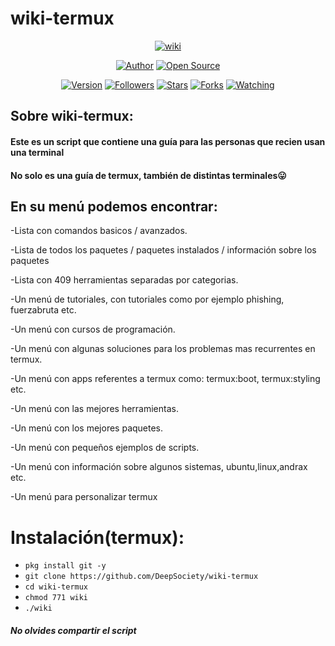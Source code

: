 # wiki-termux

<p align="center">
<a href="#"><img title="wiki" src="https://emailspoofbyharris.000webhostapp.com/pro/wiki.jpg"></a>
</p>
<p align="center">
<a href="https://github.com/DroidGamersv"><img title="Author" src="https://img.shields.io/badge/Author-DroidGamersv-svg?style=for-the-badge&logo=github"></a>
<a href="#"><img title="Open Source" src="https://img.shields.io/badge/Open%20Source-%E2%9D%A4-green?style=for-the-badge"></a>
</p>

<div align="center">
<a href="#"><img title="Version" src="https://img.shields.io/badge/Version-1.0-green.svg?style=flat-square"></a>
<a href="https://github.com/DeepSociety/followers"><img title="Followers" src="https://img.shields.io/github/followers/HiddenSt4r?color=blue&style=flat-square"></a>
<a href="https://github.com/HiddenSt4r/wiki-termux/stargazers/"><img title="Stars" src="https://img.shields.io/github/stars/HiddenSt4r/wiki-termux?color=red&style=flat-square"></a>
<a href="https://github.com/HiddenSt4r/wiki-termux/network/members"><img title="Forks" src="https://img.shields.io/github/forks/HiddenSt4r/wiki-termux?color=red&style=flat-square"></a>
<a href="https://github.com/HiddenSt4r/wiki-termux/watchers"><img title="Watching" src="https://img.shields.io/github/watchers/HiddenSt4r/wiki-termux?label=Watchers&color=blue&style=flat-square"></a>

</div>

## Sobre wiki-termux:

#### Este es un script que contiene una guía para las personas que recien usan una terminal
#### No solo es una guía de termux, también de distintas terminales😛

## En su menú podemos encontrar:

-Lista con comandos basicos / avanzados.

-Lista de todos los paquetes / paquetes instalados / información sobre los paquetes

-Lista con 409 herramientas separadas por categorias.

-Un menú de tutoriales, con tutoriales como por ejemplo phishing, fuerzabruta etc.

-Un menú con cursos de programación.

-Un menú con algunas soluciones para los problemas mas recurrentes en termux.

-Un menú con apps referentes a termux como: termux:boot, termux:styling etc.

-Un menú con las mejores herramientas.

-Un menú con los mejores paquetes.

-Un menú con pequeños ejemplos de scripts.

-Un menú con información sobre algunos sistemas, ubuntu,linux,andrax etc.

-Un menú para personalizar termux


# Instalación(termux):

* `pkg install git -y`
* `git clone https://github.com/DeepSociety/wiki-termux`
* `cd wiki-termux`
* `chmod 771 wiki`
* `./wiki`

##### No olvides compartir el script
